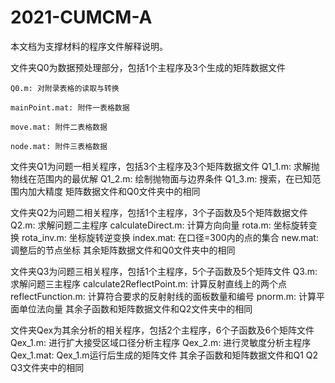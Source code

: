 # 2021-CUMCM-A

本文档为支撑材料的程序文件解释说明。

文件夹Q0为数据预处理部分，包括1个主程序及3个生成的矩阵数据文件

	Q0.m: 对附录表格的读取与转换
	
	mainPoint.mat: 附件一表格数据
	
	move.mat: 附件二表格数据
	
	node.mat: 附件三表格数据

文件夹Q1为问题一相关程序，包括3个主程序及3个矩阵数据文件
	Q1_1.m: 求解抛物线在范围内的最优解
	Q1_2.m: 绘制抛物面与边界条件
	Q1_3.m: 搜索，在已知范围内加大精度
	矩阵数据文件和Q0文件夹中的相同

文件夹Q2为问题二相关程序，包括1个主程序，3个子函数及5个矩阵数据文件
	Q2.m: 求解问题二主程序
	calculateDirect.m: 计算方向向量
	rota.m: 坐标旋转变换
	rota_inv.m: 坐标旋转逆变换
	index.mat: 在口径=300内的点的集合
	new.mat: 调整后的节点坐标
	其余矩阵数据文件和Q0文件夹中的相同

文件夹Q3为问题三相关程序，包括1个主程序，5个子函数及5个矩阵文件
	Q3.m: 求解问题三主程序
	calculate2ReflectPoint.m: 计算反射直线上的两个点
	reflectFunction.m: 计算符合要求的反射射线的面板数量和编号
	pnorm.m: 计算平面单位法向量
	其余子函数和矩阵数据文件和Q2文件夹中的相同
	
文件夹Qex为其余分析的相关程序，包括2个主程序，6个子函数及6个矩阵文件
	Qex_1.m: 进行扩大接受区域口径分析主程序
	Qex_2.m: 进行灵敏度分析主程序
	Qex_1.mat: Qex_1.m运行后生成的矩阵文件
	其余子函数和矩阵数据文件和Q1 Q2 Q3文件夹中的相同
